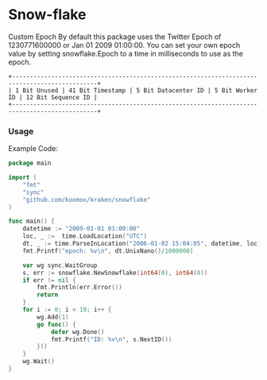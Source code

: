 # Snow-flake           
Custom Epoch
By default this package uses the Twitter Epoch of 1230771600000 or Jan 01 2009 01:00:00. You can set your own epoch value by setting snowflake.Epoch to a time in milliseconds to use as the epoch.
```
+----------------------------------------------------------------------------------------------+
| 1 Bit Unused | 41 Bit Timestamp | 5 Bit Datacenter ID | 5 Bit Worker ID | 12 Bit Sequence ID |
+----------------------------------------------------------------------------------------------+
```
### Usage          
Example Code:       
```go
package main

import (
	"fmt"
	"sync"
	"github.com/koomox/kraken/snowflake"
)

func main() {
	datetime := "2009-01-01 01:00:00"
	loc, _ :=  time.LoadLocation("UTC")
	dt, _ := time.ParseInLocation("2006-01-02 15:04:05", datetime, loc)
	fmt.Printf("epoch: %v\n", dt.UnixNano()/1000000)

	var wg sync.WaitGroup
	s, err := snowflake.NewSnowflake(int64(0), int64(0))
	if err != nil {
		fmt.Println(err.Error())
		return
	}
	for i := 0; i < 10; i++ {
		wg.Add(1)
		go func() {
			defer wg.Done()
			fmt.Printf("ID: %v\n", s.NextID())
		}()
	}
	wg.Wait()
}
```
